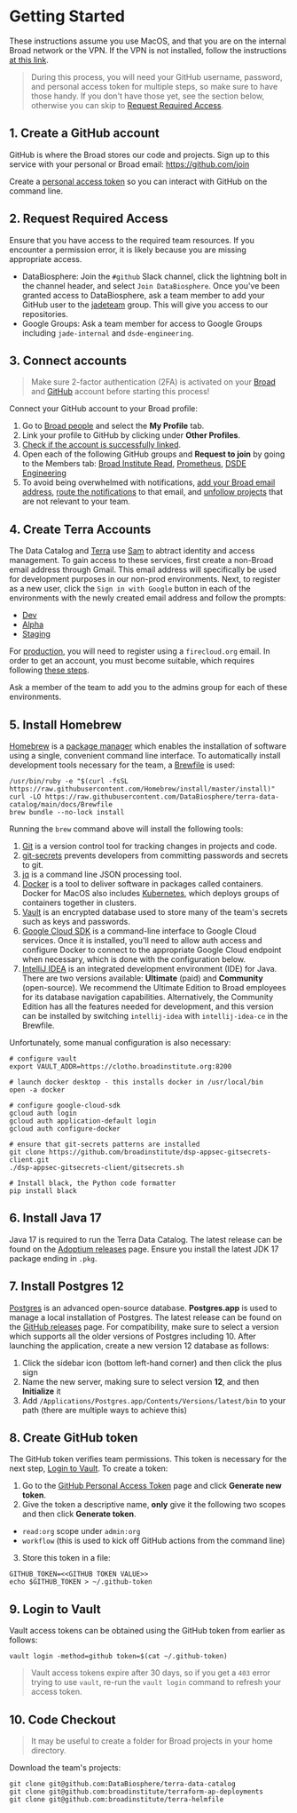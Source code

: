 # Getting Started

These instructions assume you use MacOS, and that you are on the internal Broad
network or the VPN. If the VPN is not installed, follow the instructions
[at this link](https://broad.io/vpn).

> During this process, you will need your GitHub username, password, and
personal access token for multiple steps, so make sure to have those handy. If
you don't have those yet, see the section below, otherwise you can skip to
[Request Required Access](#2-request-required-access).

## 1. Create a GitHub account

GitHub is where the Broad stores our code and projects. Sign up to this service
with your personal or Broad email: https://github.com/join

Create a [personal access token](https://help.github.com/en/github/authenticating-to-github/creating-a-personal-access-token-for-the-command-line)
so you can interact with GitHub on the command line.

## 2. Request Required Access

Ensure that you have access to the required team resources. If you encounter a
permission error, it is likely because you are missing appropriate access.

- DataBiosphere: Join the `#github` Slack channel, click the lightning bolt in
the channel header, and select `Join DataBiosphere`.  Once you've been granted
access to DataBiosphere, ask a team member to add your GitHub user to the
[jadeteam](https://github.com/orgs/DataBiosphere/teams/jadeteam) group. This
will give you access to our repositories.
- Google Groups: Ask a team member for access to Google Groups including
`jade-internal` and `dsde-engineering`.

## 3. Connect accounts

> Make sure 2-factor authentication (2FA) is activated on your [Broad](https://broad.io/2fa)
and [GitHub](https://github.com/settings/security) account before starting this
process!

Connect your GitHub account to your Broad profile:

1. Go to [Broad people](https://people.broadinstitute.org/me) and select the
**My Profile** tab.
2. Link your profile to GitHub by clicking under **Other Profiles**.
3. [Check if the account is successfully linked](https://github.broadinstitute.org/).
4. Open each of the following GitHub groups and **Request to join** by going to
the Members tab: [Broad Institute Read](https://github.com/orgs/broadinstitute/teams/broad-institute-read),
[Prometheus](https://github.com/orgs/broadinstitute/teams/prometheus),
[DSDE Engineering](https://github.com/orgs/broadinstitute/teams/dsde-engineering)
5. To avoid being overwhelmed with notifications, [add your Broad email address](https://github.com/settings/emails),
[route the notifications](https://github.com/settings/notifications) to that
email, and [unfollow projects](https://github.com/watching) that are not
relevant to your team.

## 4. Create Terra Accounts

The Data Catalog and [Terra](https://terra.bio/) use [Sam](https://github.com/broadinstitute/sam)
to abtract identity and access management. To gain access to these services,
first create a non-Broad email address through Gmail. This email address will
specifically be used for development purposes in our non-prod environments.
Next, to register as a new user, click the `Sign in with Google` button in each
of the environments with the newly created email address and follow the prompts:

- [Dev](https://bvdp-saturn-dev.appspot.com/)
- [Alpha](https://bvdp-saturn-alpha.appspot.com/)
- [Staging](https://bvdp-saturn-staging.appspot.com/)

For [production](https://app.terra.bio/), you will need to register using a
`firecloud.org` email. In order to get an account, you must become suitable,
which requires following [these steps](https://docs.google.com/document/d/1DRftlTe-9Q4H-R0jxanVojvyNn1IzbdIOhNKiIj9IpI/edit?usp=sharing).

Ask a member of the team to add you to the admins group for each of these
environments.

## 5. Install Homebrew

[Homebrew](https://brew.sh/) is a [package manager](https://en.wikipedia.org/wiki/Package_manager)
which enables the installation of software using a single, convenient command
line interface. To automatically install development tools necessary for the
team, a [Brewfile](https://github.com/Homebrew/homebrew-bundle) is used:

```
/usr/bin/ruby -e "$(curl -fsSL https://raw.githubusercontent.com/Homebrew/install/master/install)"
curl -LO https://raw.githubusercontent.com/DataBiosphere/terra-data-catalog/main/docs/Brewfile
brew bundle --no-lock install
```

Running the `brew` command above will install the following tools:

1. [Git](https://git-scm.com/) is a version control tool for tracking changes in
projects and code.
2. [git-secrets](https://github.com/awslabs/git-secrets) prevents developers
from committing passwords and secrets to git.
3. [jq](https://stedolan.github.io/jq/) is a command line JSON processing tool.
4. [Docker](https://www.docker.com/) is a tool to deliver software in packages
called containers. Docker for MacOS also includes [Kubernetes](https://kubernetes.io/),
which deploys groups of containers together in clusters.
5. [Vault](https://www.vaultproject.io/) is an encrypted database used to store
many of the team's secrets such as keys and passwords.
6. [Google Cloud SDK](https://cloud.google.com/sdk) is a command-line interface
to Google Cloud services. Once it is installed, you'll need to allow auth access
and configure Docker to connect to the appropriate Google Cloud endpoint when
necessary, which is done with the configuration below.
7. [IntelliJ IDEA](https://www.jetbrains.com/idea/) is an integrated development
environment (IDE) for Java. There are two versions available: **Ultimate** (paid)
and **Community** (open-source). We recommend the Ultimate Edition to Broad
employees for its database navigation capabilities. Alternatively, the Community
Edition has all the features needed for development, and this version can be
installed by switching `intellij-idea` with `intellij-idea-ce` in the Brewfile.

Unfortunately, some manual configuration is also necessary:

```
# configure vault
export VAULT_ADDR=https://clotho.broadinstitute.org:8200

# launch docker desktop - this installs docker in /usr/local/bin
open -a docker

# configure google-cloud-sdk
gcloud auth login
gcloud auth application-default login
gcloud auth configure-docker

# ensure that git-secrets patterns are installed
git clone https://github.com/broadinstitute/dsp-appsec-gitsecrets-client.git
./dsp-appsec-gitsecrets-client/gitsecrets.sh

# Install black, the Python code formatter
pip install black
```

## 6. Install Java 17

Java 17 is required to run the Terra Data Catalog. The latest release can be
found on the [Adoptium releases](https://adoptium.net/temurin/releases/) page.
Ensure you install the latest JDK 17 package ending in `.pkg`.

## 7. Install Postgres 12

[Postgres](https://www.postgresql.org/) is an advanced open-source database.
**Postgres.app** is used to manage a local installation of Postgres. The latest
release can be found on the [GitHub releases](https://github.com/PostgresApp/PostgresApp/releases)
page. For compatibility, make sure to select a version which supports all the
older versions of Postgres including 10. After launching the application,
create a new version 12 database as follows:

1. Click the sidebar icon (bottom left-hand corner) and then click the plus sign
2. Name the new server, making sure to select version **12**, and then
**Initialize** it
3. Add `/Applications/Postgres.app/Contents/Versions/latest/bin` to your path
(there are multiple ways to achieve this)

## 8. Create GitHub token

The GitHub token verifies team permissions. This token is necessary for the next
step, [Login to Vault](#9-login-to-vault). To create a token:

1. Go to the [GitHub Personal Access Token](https://github.com/settings/tokens)
page and click **Generate new token**.
2. Give the token a descriptive name, **only** give it the following two scopes
and then click **Generate token**.
  *  `read:org` scope under `admin:org`
  *  `workflow` (this is used to kick off GitHub actions from the command line)
3. Store this token in a file:

```
GITHUB_TOKEN=<<GITHUB TOKEN VALUE>>
echo $GITHUB_TOKEN > ~/.github-token
```

## 9. Login to Vault

Vault access tokens can be obtained using the GitHub token from earlier as
follows:

```
vault login -method=github token=$(cat ~/.github-token)
```

> Vault access tokens expire after 30 days, so if you get a `403` error trying
to use `vault`, re-run the `vault login` command to refresh your access token.

## 10. Code Checkout

> It may be useful to create a folder for Broad projects in your home directory.

Download the team's projects:

```
git clone git@github.com:DataBiosphere/terra-data-catalog
git clone git@github.com:broadinstitute/terraform-ap-deployments
git clone git@github.com:broadinstitute/terra-helmfile
```
